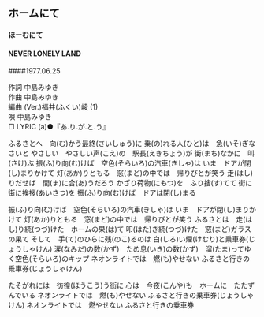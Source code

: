 ## ホームにて
#### ほーむにて
#### NEVER LONELY LAND
####1977.06.25

作詞       中島みゆき  
作曲       中島みゆき  
編曲 (Ver.)福井(ふくい)崚 (1)  
唄         中島みゆき  
□ LYRIC (a)●『あ.り.が.と.う』　　  


ふるさとへ　向(む)かう最終(さいしゅう)に
乗(の)れる人(ひと)は　急(いそ)ぎなさいと
やさしい　やさしい声(こえ)の　駅長(えきちょう)が
街(まち)なかに　叫(さけ)ぶ
振(ふ)り向(む)けば　空色(そらいろ)の汽車(きしゃ)は
いま　ドアが閉(し)まりかけて
灯(あか)りともる　窓(まど)の中では　帰りびとが笑う
走(はし)りだせば　間(ま)に合(あ)うだろう
かざり荷物(にもつ)を　ふり捨(す)てて
街に　街に挨拶(あいさつ)を
振(ふ)り向(む)けば　ドアは閉(し)まる


振(ふ)り向(む)けば　空色(そらいろ)の汽車(きしゃ)は
いま　ドアが閉(し)まりかけて
灯(あか)りともる　窓(まど)の中では　帰りびとが笑う
ふるさとは　走(はし)り続(つづ)けた　ホームの果(は)て
叩(はた)き続(つづ)けた　窓(まど)ガラスの果て
そして　手(て)のひらに残(のこ)るのは
白(しろ)い煙(けむり)と乗車券(じょうしゃけん)
涙(なみだ)の数(かず)　ため息(いき)の数(かず)　溜(たま)ってゆく空色(そらいろ)のキップ
ネオンライトでは　燃(も)やせない
ふるさと行きの乗車券(じょうしゃけん)


たそがれには　彷徨(ほうこう)う街に
心は　今夜(こんや)も　ホームに　たたずんでいる
ネオンライトでは　燃(も)やせない
ふるさと行きの乗車券(じょうしゃけん)
ネオンライトでは　燃やせない
ふるさと行きの乗車券
